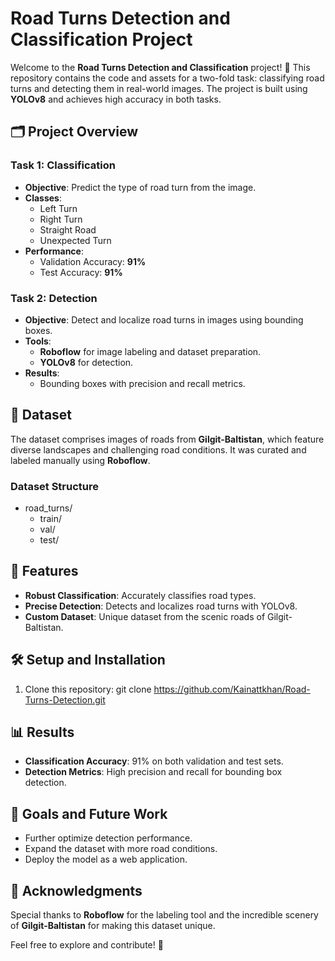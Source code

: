 # Road Turns Detection and Classification Project

Welcome to the **Road Turns Detection and Classification** project! 🚗 This repository contains the code and assets for a two-fold task: classifying road turns and detecting them in real-world images. The project is built using **YOLOv8** and achieves high accuracy in both tasks.

## 🗂️ Project Overview

### Task 1: **Classification**
- **Objective**: Predict the type of road turn from the image.
- **Classes**: 
  - Left Turn
  - Right Turn
  - Straight Road
  - Unexpected Turn
- **Performance**:
  - Validation Accuracy: **91%**
  - Test Accuracy: **91%**

### Task 2: **Detection**
- **Objective**: Detect and localize road turns in images using bounding boxes.
- **Tools**: 
  - **Roboflow** for image labeling and dataset preparation.
  - **YOLOv8** for detection.
- **Results**:
  - Bounding boxes with precision and recall metrics.

## 📸 Dataset
The dataset comprises images of roads from **Gilgit-Baltistan**, which feature diverse landscapes and challenging road conditions. It was curated and labeled manually using **Roboflow**.

### Dataset Structure
- road_turns/
  - train/
  - val/
  - test/

## 🚀 Features
- **Robust Classification**: Accurately classifies road types.
- **Precise Detection**: Detects and localizes road turns with YOLOv8.
- **Custom Dataset**: Unique dataset from the scenic roads of Gilgit-Baltistan.

## 🛠️ Setup and Installation
1. Clone this repository:
   git clone https://github.com/Kainattkhan/Road-Turns-Detection.git
  
## 📊 Results
- **Classification Accuracy**: 91% on both validation and test sets.
- **Detection Metrics**: High precision and recall for bounding box detection.

## 🎯 Goals and Future Work
- Further optimize detection performance.
- Expand the dataset with more road conditions.
- Deploy the model as a web application.

## 🤝 Acknowledgments
Special thanks to **Roboflow** for the labeling tool and the incredible scenery of **Gilgit-Baltistan** for making this dataset unique.


Feel free to explore and contribute! 🌟
